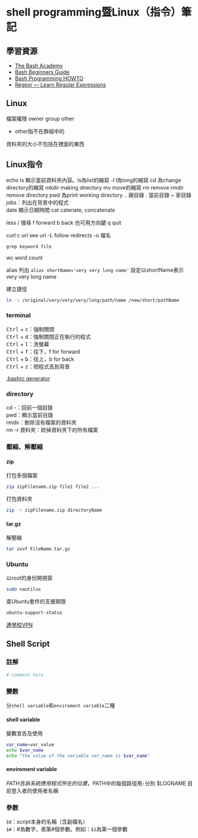 # shell programming暨Linux（指令）筆記

## 學習資源
* [The Bash Academy](http://www.bash.academy/)
* [Bash Beginners Guide](http://www.tldp.org/LDP/Bash-Beginners-Guide/html/)
* [Bash Programming HOWTO](http://tldp.org/HOWTO/Bash-Prog-Intro-HOWTO.html)
* [Regexr — Learn Regular Expressions](http://regexr.com/)

## Linux
檔案權限
owner group other

* other指不在群組中的

資料夾的大小不包括在裡面的東西

## Linux指令
echo
ls 顯示當前資料夾內容。ls為list的縮寫
-l l為long的縮寫
cd 為change directory的縮寫
mkdir making directory
mv move的縮寫
rm remove
rmdir remove directory
pwd 為print working directory
.. 親目錄
. 當前目錄
~ 家目錄
jobs：列出在背景中的程式  
date 顯示日期時間
cat catenate, concatenate

less
/ 搜尋
f forward
b back
也可用方向鍵
q quit

curl c url see url
-L follow redirects
-o 檔名

`grep keyword file`

wc word count

alias 列出
`alias shortName='very very long name'` 設定以shortName表示very very long name

建立捷徑  
```bash
ln -s /original/very/very/very/long/path/name /new/short/pathName
```
### terminal
<kbd>Ctrl</kbd> + <kbd>c</kbd>：強制關閉  
<kbd>Ctrl</kbd> + <kbd>d</kbd>：強制關閉正在執行的程式  
<kbd>Ctrl</kbd> + <kbd>l</kbd>：洗螢幕  
<kbd>Ctrl</kbd> + <kbd>f</kbd>：往下，f for forward  
<kbd>Ctrl</kbd> + <kbd>b</kbd>：往上，b for back  
<kbd>Ctrl</kbd> + <kbd>z</kbd>：把程式丟到背景  

[.bashrc generator](http://bashrcgenerator.com/)

### directory
cd -：回前一個目錄  
pwd：顯示當前目錄  
rmdir：刪除沒有檔案的資料夾  
rm -r 資料夾：砍掉資料夾下的所有檔案  

### 壓縮、解壓縮
#### zip
打包多個檔案
```bash
zip zipFilename.zip file1 file2 ...
```

打包資料夾
```bash
zip -r zipFilename.zip directoryName
```

#### tar.gz
解壓縮
```bash
tar zxvf FileName.tar.gz
```

### Ubuntu
以root的身份開視窗
```bash
sudo nautilus
```

查Ubuntu套件的支援期限
```bash
ubuntu-support-status
```

[連學校VPN](http://ccnet.ntu.edu.tw/vpn/for-ubuntu.html)

## Shell Script
### 註解
```bash
# comment here
```

### 變數
分`shell variable`和`enviroment variable`二種

#### shell variable
變數宣告及使用
```bash
var_name=var_value
echo $var_name
echo "the value of the variable var_name is $var_name"
```

#### enviroment variable
$PATH 告訴系統應用程式所在的位置，$PATH中的每個路徑用`:`分別
$LOGNAME 目前登入者的使用者名稱

### 參數
`$0`：script本身的名稱（含副檔名）  
`$#`：#為數字，表第#個參數。例如：`$1`為第一個參數  